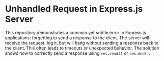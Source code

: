 # Unhandled Request in Express.js Server

This repository demonstrates a common yet subtle error in Express.js applications: forgetting to send a response to the client.  The server will receive the request, log it, but will hang without sending a response back to the client.  This often leads to timeouts or unexpected behavior. The solution shows how to correctly send a response using `res.send()` or `res.end()`.